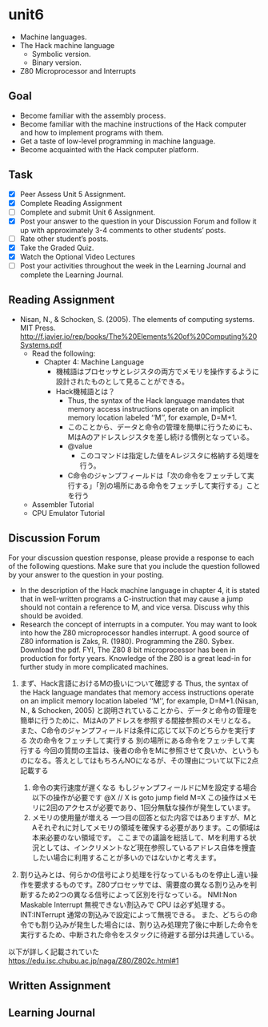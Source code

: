 # unit6

- Machine languages.
- The Hack machine language
  - Symbolic version.
  - Binary version.
- Z80 Microprocessor and Interrupts

## Goal

- Become familiar with the assembly process.
- Become familiar with the machine instructions of the Hack computer and how to implement programs with them.
- Get a taste of low-level programming in machine language.
- Become acquainted with the Hack computer platform.

## Task

- [x] Peer Assess Unit 5 Assignment.
- [x] Complete Reading Assignment
- [ ] Complete and submit Unit 6 Assignment.
- [x] Post your answer to the question in your Discussion Forum and follow it up with approximately 3-4 comments to other students’ posts.
- [ ] Rate other student’s posts.
- [x] Take the Graded Quiz.
- [x] Watch the Optional Video Lectures
- [ ] Post your activities throughout the week in the Learning Journal and complete the Learning Journal.

## Reading Assignment

- Nisan, N., & Schocken, S. (2005). The elements of computing systems. MIT Press. <http://f.javier.io/rep/books/The%20Elements%20of%20Computing%20Systems.pdf>
  - Read the following:
    - Chapter 4: Machine Language
      - 機械語はプロセッサとレジスタの両方でメモリを操作するように設計されたものとして見ることができる。
      - Hack機械語とは？
        - Thus, the syntax of the Hack language mandates that memory access instructions operate on an implicit memory location labeled ‘‘M’’, for example, D=M+1.
        - このことから、データと命令の管理を簡単に行うためにも、MはAのアドレスレジスタを差し続ける慣例となっている。
        - @value
          - このコマンドは指定した値をAレジスタに格納する処理を行う。
        - C命令のジャンプフィールドは「次の命令をフェッチして実行する」「別の場所にある命令をフェッチして実行する」ことを行う
  - Assembler Tutorial
  - CPU Emulator Tutorial

## Discussion Forum

For your discussion question response, please provide a response to each of the following questions.  Make sure that you include the question followed by your answer to the question in your posting.

- In the description of the Hack machine language in chapter 4, it is stated that in well-written programs a C-instruction that may cause a jump should not contain a reference to M, and vice versa. Discuss why this should be avoided.
- Research the concept of interrupts in a computer. You may want to look into how the Z80 microprocessor handles interrupt. A good source of Z80 information is Zaks, R. (1980). Programming the Z80. Sybex. Download the pdf.
FYI, The Z80 8 bit microprocessor has been in production for forty years. Knowledge of the Z80 is a great lead-in for further study in more complicated machines.

1. まず、Hack言語におけるMの扱いについて確認する
  Thus, the syntax of the Hack language mandates that memory access instructions operate on an implicit memory location labeled ‘‘M’’, for example, D=M+1.(Nisan, N., & Schocken, 2005)
  と説明されていることから、データと命令の管理を簡単に行うために、MはAのアドレスを参照する間接参照のメモリとなる。また、C命令のジャンプフィールドは条件に応じて以下のどちらかを実行する
    次の命令をフェッチして実行する
    別の場所にある命令をフェッチして実行する
  今回の質問の主旨は、後者の命令をMに参照させて良いか、というものになる。答えとしてはもちろんNOになるが、その理由について以下に2点記載する
   1. 命令の実行速度が遅くなる
    もしジャンプフィールドにMを設定する場合以下の操作が必要です
    @X // X is goto jump field
    M=X
    この操作はメモリに2回のアクセスが必要であり、1回分無駄な操作が発生しています。
   2. メモリの使用量が増える
    一つ目の回答と似た内容ではありますが、MとAそれぞれに対してメモリの領域を確保する必要があります。この領域は本来必要のない領域です。
  ここまでの議論を総括して、Mを利用する状況としては、インクリメントなど現在参照しているアドレス自体を捜査したい場合に利用することが多いのではないかと考えます。

1. 割り込みとは、何らかの信号により処理を行なっているものを停止し違い操作を要求するものです。Z80プロセッサでは、需要度の異なる割り込みを判断するため2つの異なる信号によって区別を行なっている。
  NMI:Non Maskable Interrupt
  無視できない割込みで CPU は必ず処理する。
  INT:INTerrupt
  通常の割込みで設定によって無視できる。
  また、どちらの命令でも割り込みが発生した場合には、割り込み処理完了後に中断した命令を実行するため、中断された命令をスタックに待避する部分は共通している。

以下が詳しく記載されていた
<https://edu.isc.chubu.ac.jp/naga/Z80/Z802c.html#1>

## Written Assignment

## Learning Journal
